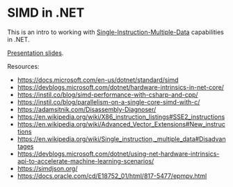 # SIMD in .NET

This is an intro to working with [Single-Instruction-Multiple-Data](https://en.wikipedia.org/wiki/Single_instruction,_multiple_data) capabilities in .NET.

[Presentation slides](./Intro-to-SIMD-in-dotNET.pdf).

Resources:
- https://docs.microsoft.com/en-us/dotnet/standard/simd
- https://devblogs.microsoft.com/dotnet/hardware-intrinsics-in-net-core/
- https://instil.co/blog/simd-performance-with-csharp-and-cpp/
- https://instil.co/blog/parallelism-on-a-single-core-simd-with-c/
- https://adamsitnik.com/Disassembly-Diagnoser/
- https://en.wikipedia.org/wiki/X86_instruction_listings#SSE2_instructions
- https://en.wikipedia.org/wiki/Advanced_Vector_Extensions#New_instructions
- https://en.wikipedia.org/wiki/Single_instruction,_multiple_data#Disadvantages
- https://devblogs.microsoft.com/dotnet/using-net-hardware-intrinsics-api-to-accelerate-machine-learning-scenarios/
- https://simdjson.org/
- https://docs.oracle.com/cd/E18752_01/html/817-5477/epmpv.html
